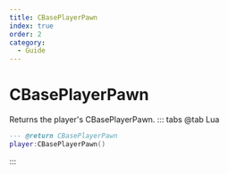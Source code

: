 ```yaml
---
title: CBasePlayerPawn
index: true
order: 2
category:
  - Guide
---
```


# CBasePlayerPawn
Returns the player's CBasePlayerPawn.
::: tabs
@tab Lua
```lua
--- @return CBasePlayerPawn
player:CBasePlayerPawn()
```

:::